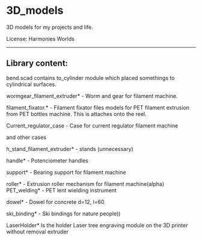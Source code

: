 # 3D_models
3D models for my projects and life.

License: Harmonies Worlds
________________

Library content:
----------------
bend.scad   contains to_cylinder module which placed somethings to cylindrical surfaces.



wormgear_filament_extruder* - Worm and gear for filament machine.

filament_fixator.*          - Filament fixator files models for PET filament extrusion from PET bottles machine. This is attaches onto the reel.

Current_regulator_case      - Case for current regulator filament machine

and other cases

h_stand_filament_extruder*  - stands (unnecessary)

handle*                     - Potenciometer handles

support*                    - Bearing support for filament machine

roller*                     - Extrusion roller mechanism for filament machine(alpha)
PET_welding*                - PET lent wielding instrument



dowel*                      - Dowel for concrete d=12, l=60

ski_binding*                - Ski bindings for nature people))

LaserHolder*                Is the holder Laser tree engraving module on the 3D printer without removal extruder
